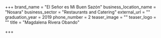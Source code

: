 +++
brand_name = "El Señor es Mi Buen Sazón"
business_location_name = "Nosara"
business_sector = "Restaurants and Catering"
external_url = ""
graduation_year = 2019
phone_number = 2
teaser_image = ""
teaser_logo = ""
title = "Magdalena Rivera Obando"

+++
